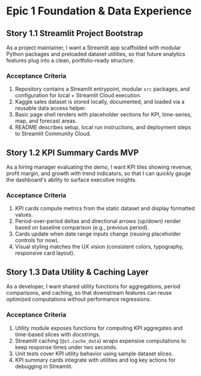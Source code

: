 # Epic 1 Foundation & Data Experience

## Story 1.1 Streamlit Project Bootstrap
As a project maintainer,
I want a Streamlit app scaffolded with modular Python packages and preloaded dataset utilities,
so that future analytics features plug into a clean, portfolio-ready structure.

### Acceptance Criteria
1. Repository contains a Streamlit entrypoint, modular `src` packages, and configuration for local + Streamlit Cloud execution.
2. Kaggle sales dataset is stored locally, documented, and loaded via a reusable data access helper.
3. Basic page shell renders with placeholder sections for KPI, time-series, map, and forecast areas.
4. README describes setup, local run instructions, and deployment steps to Streamlit Community Cloud.

## Story 1.2 KPI Summary Cards MVP
As a hiring manager evaluating the demo,
I want KPI tiles showing revenue, profit margin, and growth with trend indicators,
so that I can quickly gauge the dashboard's ability to surface executive insights.

### Acceptance Criteria
1. KPI cards compute metrics from the static dataset and display formatted values.
2. Period-over-period deltas and directional arrows (up/down) render based on baseline comparison (e.g., previous period).
3. Cards update when date range inputs change (reusing placeholder controls for now).
4. Visual styling matches the UX vision (consistent colors, typography, responsive card layout).

## Story 1.3 Data Utility & Caching Layer
As a developer,
I want shared utility functions for aggregations, period comparisons, and caching,
so that downstream features can reuse optimized computations without performance regressions.

### Acceptance Criteria
1. Utility module exposes functions for computing KPI aggregates and time-based slices with docstrings.
2. Streamlit caching (`@st.cache_data`) wraps expensive computations to keep response times under two seconds.
3. Unit tests cover KPI utility behavior using sample dataset slices.
4. KPI summary cards integrate with utilities and log key actions for debugging in Streamlit.
